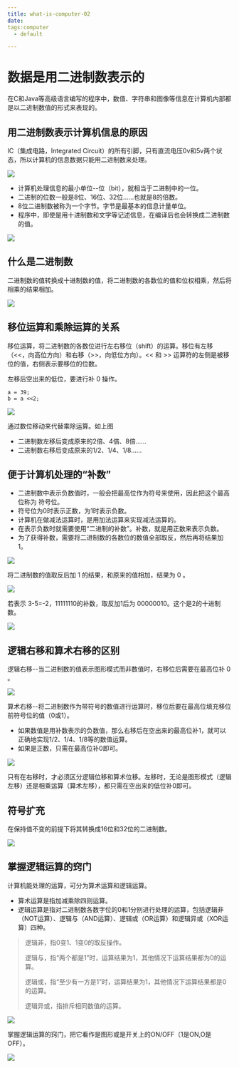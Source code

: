 ```yaml
---
title: what-is-computer-02
date: 
tags:computer
  - default

---
```


# 数据是用二进制数表示的 #

在C和Java等高级语言编写的程序中，数值、字符串和图像等信息在计算机内部都是以二进制数值的形式来表现的。

## 用二进制数表示计算机信息的原因 ##

IC（集成电路，Integrated Circuit）的所有引脚，只有直流电压0v和5v两个状态，所以计算机的信息数据只能用二进制数来处理。

![](http://ww4.sinaimg.cn/large/691a3013gw1f49rxlvi40j20ej07bdgw.jpg)

<!-- more -->

- 计算机处理信息的最小单位--位（bit），就相当于二进制中的一位。
- 二进制的位数一般是8位、16位、32位......也就是8的倍数。
- 8位二进制数被称为一个字节。字节是最基本的信息计量单位。
- 程序中，即使是用十进制数和文字等记述信息，在编译后也会转换成二进制数的值。

![](http://ww3.sinaimg.cn/large/691a3013gw1f49s4r3ejvj20fj03jmxo.jpg)

## 什么是二进制数 ##

二进制数的值转换成十进制数的值，将二进制数的各数位的值和位权相乘，然后将相乘的结果相加。

![](http://ww1.sinaimg.cn/large/691a3013gw1f49xjub8sjj20fj07rjse.jpg)

## 移位运算和乘除运算的关系 ##

移位运算，将二进制数的各数位进行左右移位（shift）的运算。移位有左移（<<，向高位方向）和右移（>>，向低位方向）。<< 和 >> 运算符的左侧是被移位的值，右侧表示要移位的位数。

左移后空出来的低位，要进行补 0 操作。

    a = 39;
    b = a <<2;
   
![](http://ww4.sinaimg.cn/large/691a3013gw1f49xtc0xfoj20fp07uta1.jpg)

通过数位移动来代替乘除运算。如上图

- 二进制数左移后变成原来的2倍、4倍、8倍......
- 二进制数右移后变成原来的1/2、1/4、1/8......

## 便于计算机处理的“补数” ##

- 二进制数中表示负数值时，一般会把最高位作为符号来使用，因此把这个最高位称为 符号位。
- 符号位为0时表示正数，为1时表示负数。
- 计算机在做减法运算时，是用加法运算来实现减法运算的。
- 在表示负数时就需要使用“二进制的补数”。补数，就是用正数来表示负数。
- 为了获得补数，需要将二进制数的各数位的数值全部取反，然后再将结果加 1。

![](http://ww4.sinaimg.cn/large/691a3013gw1f49xtc0xfoj20fp07uta1.jpg)

将二进制数的值取反后加 1 的结果，和原来的值相加，结果为 0 。

![](http://ww4.sinaimg.cn/large/691a3013gw1f49ydcqer3j20fn05oaay.jpg)

若表示 3-5=-2，11111110的补数，取反加1后为 00000010。这个是2的十进制数。

![](http://ww4.sinaimg.cn/large/691a3013gw1f49yighgh0j20fj04bt98.jpg)

## 逻辑右移和算术右移的区别 ##

逻辑右移--当二进制数的值表示图形模式而非数值时，右移位后需要在最高位补 0 。

![](http://ww1.sinaimg.cn/large/691a3013gw1f49yx24rppj20fm0ak40e.jpg)

算术右移--将二进制数作为带符号的数值进行运算时，移位后要在最高位填充移位前符号位的值（0或1）。

- 如果数值是用补数表示的负数值，那么右移后在空出来的最高位补1，就可以正确地实现1/2、1/4、1/8等的数值运算。
- 如果是正数，只需在最高位补0即可。

![](http://ww3.sinaimg.cn/large/691a3013gw1f49z4s447aj20fl0dgmzh.jpg)

只有在右移时，才必须区分逻辑位移和算术位移。左移时，无论是图形模式（逻辑左移）还是相乘运算（算术左移），都只需在空出来的低位补0即可。

## 符号扩充 ##

在保持值不变的前提下将其转换成16位和32位的二进制数。

![](http://ww3.sinaimg.cn/large/691a3013gw1f49z883mh5j20fk0c940k.jpg)

## 掌握逻辑运算的窍门 ##

计算机能处理的运算，可分为算术运算和逻辑运算。

- 算术运算是指加减乘除四则运算。
- 逻辑运算是指对二进制数各数字位的0和1分别进行处理的运算，包括逻辑非（NOT运算）、逻辑与（AND运算）、逻辑或（OR运算）和逻辑异或（XOR运算）四种。

> 逻辑非，指0变1、1变0的取反操作。
> 
> 逻辑与，指“两个都是1”时，运算结果为1，其他情况下运算结果都为0的运算。
> 
> 逻辑或，指“至少有一方是1”时，运算结果为1，其他情况下运算结果都是0的运算。
> 
> 逻辑异或，指排斥相同数值的运算。

![](http://ww3.sinaimg.cn/large/691a3013gw1f49zgux2cjj20fr09ejsz.jpg)

掌握逻辑运算的窍门，把它看作是图形或是开关上的ON/OFF（1是ON,O是OFF）。

![](http://ww4.sinaimg.cn/large/691a3013gw1f49zj1swqlj20fn0ep41a.jpg)

